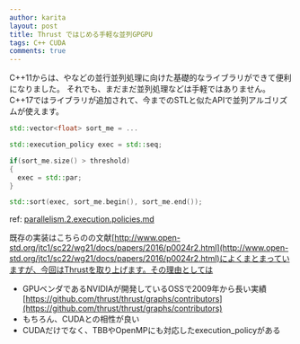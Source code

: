 ```yaml
---
author: karita
layout: post
title: Thrust ではじめる手軽な並列GPGPU
tags: C++ CUDA
comments: true
---
```


C++11からは、<future>や<thread>などの並行並列処理に向けた基礎的なライブラリができて便利になりました。
それでも、まだまだ並列処理などは手軽ではありません。
C++17では<parallel>ライブラリが追加されて、今までのSTLと似たAPIで並列アルゴリズムが使えます。

``` c++
std::vector<float> sort_me = ...

std::execution_policy exec = std::seq;

if(sort_me.size() > threshold)
{
  exec = std::par;
}

std::sort(exec, sort_me.begin(), sort_me.end());
```

ref: [parallelism.2.execution.policies.md](https://github.com/n3554/n3554/blob/master/technical_specification/parallelism.2.execution.policies.md)


既存の実装はこちらのの文献[http://www.open-std.org/jtc1/sc22/wg21/docs/papers/2016/p0024r2.html](http://www.open-std.org/jtc1/sc22/wg21/docs/papers/2016/p0024r2.html)によくまとまっていますが、今回はThrustを取り上げます。その理由としては

+ GPUベンダであるNVIDIAが開発しているOSSで2009年から長い実績 [https://github.com/thrust/thrust/graphs/contributors](https://github.com/thrust/thrust/graphs/contributors)
+ もちろん、CUDAとの相性が良い
+ CUDAだけでなく、TBBやOpenMPにも対応したexecution_policyがある
